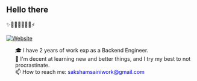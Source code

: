 ## Hello there
✨🌱👯🔭🤔💬😄⚡
<p align="left">
<!--     <a href="https://twitter.com/saqshams"><img alt="Twitter Follow" src="https://img.shields.io/twitter/follow/saqshams?color=09f&label=%40saqshams&logo=twitter&logoColor=09f&style=for-the-badge&labelColor=black"></a>  -->
    <a href="https://www.saqsham.link"><img alt="Website" src="https://img.shields.io/website?style=for-the-badge&up_color=blue&up_message=blog&url=https%3A%2F%2Fwww.saqsham.me&labelColor=black"></a>
</p>
<p align="left">
    <ul>
        🎓 I have 2 years of work exp as a Backend Engineer.
    <br>
        🌱 I'm decent at learning new and better things, and I try my best to not procrastinate.
    <br>
        📫 How to reach me: <span style="color:blue;">sakshamsainiwork@gmail.com</span>
    <br>
    </ul>
</p>
<br>

<!--  
*NOTE: Top languages does not indicate my skill level or something like that, it's a github metric of which languages i have the most code on github.*
<img align="center" src="https://github-readme-stats.vercel.app/api/top-langs/?username=saqsham&hide=html,css,scss,jupyter notebook,handlebars&langs_count=10&layout=compact" alt="saqsham" /> -->
<!-- The End -->
